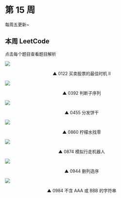 # 第 15 周 <Badge text="待发布" type="tip"/>

每周五更新~



## 本周 LeetCode

点击每个题目查看题目解析

[![](https://w3fun-1253290453.cos.ap-chengdu.myqcloud.com/cattle/solution/easy/0122-best-time-to-buy-and-sell-stock-ii.png)](/solution/easy/0122-best-time-to-buy-and-sell-stock-ii.html)

<div style="text-align: center">▲ 0122 买卖股票的最佳时机 II</div>


[![](https://w3fun-1253290453.cos.ap-chengdu.myqcloud.com/cattle/solution/easy/0392-is-subsequence.png)](/solution/easy/0392-is-subsequence.html)

<div style="text-align: center">▲ 0392 判断子序列</div>


[![](https://w3fun-1253290453.cos.ap-chengdu.myqcloud.com/cattle/solution/easy/0455-assign-cookies.png)](/solution/easy/0455-assign-cookies.html)

<div style="text-align: center">▲ 0455 分发饼干</div>


[![](https://w3fun-1253290453.cos.ap-chengdu.myqcloud.com/cattle/solution/easy/0860-lemonade-change.png)](/solution/easy/0860-lemonade-change.html)

<div style="text-align: center">▲ 0860 柠檬水找零</div>


[![](https://w3fun-1253290453.cos.ap-chengdu.myqcloud.com/cattle/solution/easy/0874-walking-robot-simulation.png)](/solution/easy/0874-walking-robot-simulation.html)

<div style="text-align: center">▲ 0874 模拟行走机器人</div>


[![](https://w3fun-1253290453.cos.ap-chengdu.myqcloud.com/cattle/solution/easy/0944-delete-columns-to-make-sorted.png)](/solution/easy/0944-delete-columns-to-make-sorted.html)

<div style="text-align: center">▲ 0944 删列造序</div>


[![](https://w3fun-1253290453.cos.ap-chengdu.myqcloud.com/cattle/solution/easy/0984-string-without-aaa-or-bbb.png)](/solution/easy/0984-string-without-aaa-or-bbb.html)

<div style="text-align: center">▲ 0984 不含 AAA 或 BBB 的字符串</div>


